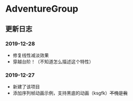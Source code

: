 # AdventureGroup

## 更新日志
### 2019-12-28
* 修复线性减淡效果
* 穿越台阶！（不知道怎么描述这个特性）
### 2019-12-27
* 新建了该项目
* 添加序列帧动画示例，支持黑底的动画（ksgfk）~~不愧是我~~
